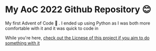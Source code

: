 # My AoC 2022 Github Repository :blush:
My first Advent of Code :tada: . I ended up using Python as I was both more comfortable with it and it was quick to code in

While you're here, [check out the Licnese of this project if you aim to do something with it](/LICENSE)

